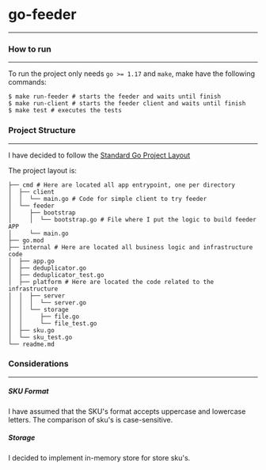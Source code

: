# go-feeder

---

### How to run

---

To run the project only needs `go >= 1.17` and `make`, make have the following commands:
```shell
$ make run-feeder # starts the feeder and waits until finish
$ make run-client # starts the feeder client and waits until finish
$ make test # executes the tests
```


### Project Structure

---

I have decided to follow the [Standard Go Project Layout](https://github.com/golang-standards/project-layout)

The project layout is:

```shell
├── cmd # Here are located all app entrypoint, one per directory
│  ├── client
│  │  └── main.go # Code for simple client to try feeder
│  └── feeder  
│     ├── bootstrap
│     │  └── bootstrap.go # File where I put the logic to build feeder APP
│     └── main.go
├── go.mod
├── internal # Here are located all business logic and infrastructure code
│  ├── app.go
│  ├── deduplicator.go
│  ├── deduplicator_test.go
│  ├── platform # Here are located the code related to the infrastructure
│  │  ├── server
│  │  │  └── server.go
│  │  └── storage
│  │     ├── file.go
│  │     └── file_test.go
│  ├── sku.go
│  └── sku_test.go
└── readme.md
```

### Considerations

---

##### SKU Format

I have assumed that the SKU's format accepts uppercase and lowercase letters. The comparison of sku's is case-sensitive.

##### Storage

I decided to implement in-memory store for store sku's.